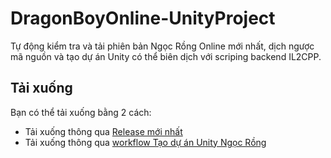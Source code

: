 # DragonBoyOnline-UnityProject
Tự động kiểm tra và tải phiên bản Ngọc Rồng Online mới nhất, dịch ngược mã nguồn và tạo dự án Unity có thể biên dịch với scriping backend IL2CPP.
## Tải xuống
Bạn có thể tải xuống bằng 2 cách:
- Tải xuống thông qua [Release mới nhất](https://github.com/ElectroHeavenVN/DragonBoyOnline-UnityProject/releases/latest)
- Tải xuống thông qua [workflow Tạo dự án Unity Ngọc Rồng](https://github.com/ElectroHeavenVN/DragonBoyOnline-UnityProject/actions/workflows/main.yml)
